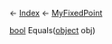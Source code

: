 ← [Index](Api-Index) ← [MyFixedPoint](VRage.MyFixedPoint)

[bool](System.Boolean) Equals([object](System.Object) obj)

